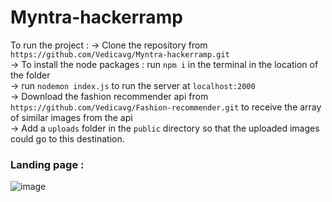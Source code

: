 # Myntra-hackerramp
To run the project :
-> Clone the repository from ` https://github.com/Vedicavg/Myntra-hackerramp.git `  
-> To install the node packages : run ` npm i ` in the terminal in the location of the folder  
-> run ` nodemon index.js ` to run the server at ` localhost:2000 `  
-> Download the fashion recommender api from ` https://github.com/Vedicavg/Fashion-recommender.git ` to receive the array of similar images from the api  
-> Add a ` uploads ` folder in the ` public ` directory so that the uploaded images could go to this destination.  
  
### Landing page :
![image](https://github.com/user-attachments/assets/e6f312ba-4794-4c18-966c-04c2fb84e163)
